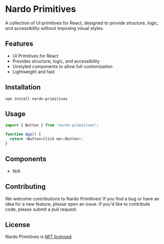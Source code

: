 # Nardo Primitives

A collection of UI primitives for React, designed to provide structure, logic, and accessibility without imposing visual styles.

## Features

- UI Primitives for React
- Provides structure, logic, and accessibility
- Unstyled components to allow full customization
- Lightweight and fast

## Installation

```
npm install nardo-primitives
```

## Usage

```js
import { Button } from "nardo-primitives";

function App() {
  return <Button>Click me</Button>;
}
```

## Components

- N/A

## Contributing

We welcome contributions to Nardo Primitives! If you find a bug or have an idea for a new feature, please open an issue. If you'd like to contribute code, please submit a pull request.

## License

Nardo Primitives is [MIT licensed](https://github.com/kpqrx/Nardo-Primitives/blob/master/LICENSE).
